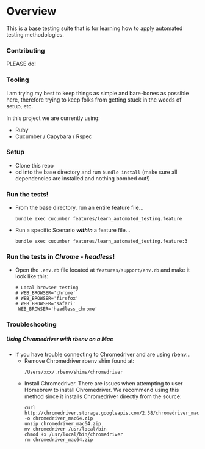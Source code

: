 # Overview
This is a base testing suite that is for learning how to apply automated testing methodologies.

### Contributing
PLEASE do!

### Tooling
I am trying my best to keep things as simple and bare-bones as possible here, therefore trying to keep folks from getting stuck in the weeds of setup, etc. 

In this project we are currently using:
- Ruby
- Cucumber / Capybara / Rspec

### Setup
- Clone this repo
- cd into the base directory and run `bundle install` (make sure all dependencies are installed and nothing bombed out!)

### Run the tests!
- From the base directory, run an entire feature file...
   ```
   bundle exec cucumber features/learn_automated_testing.feature
   ```
- Run a specific Scenario ___within___ a feature file...
   ```
   bundle exec cucumber features/learn_automated_testing.feature:3
   ```

### Run the tests in ___Chrome - headless___!
- Open the `.env.rb` file located at `features/support/env.rb` and make it look like this:
  ```
  # Local browser testing
  # WEB_BROWSER='chrome'
  # WEB_BROWSER='firefox'
  # WEB_BROWSER='safari'
   WEB_BROWSER='headless_chrome'
  ```


### Troubleshooting 

##### Using Chromedriver with rbenv on a Mac
- If you have trouble connecting to Chromedriver and are using rbenv...
  - Remove Chromedriver rbenv shim found at:
     ```
     /Users/xxx/.rbenv/shims/chromedriver
     ```
  - Install Chromedriver. There are issues when attempting to user Homebrew to install Chromedriver. We recommend using this method since it installs Chromedriver directly from the source:
     ```
     curl http://chromedriver.storage.googleapis.com/2.38/chromedriver_mac64.zip -o chromedriver_mac64.zip
     unzip chromedriver_mac64.zip
     mv chromedriver /usr/local/bin
     chmod +x /usr/local/bin/chromedriver
     rm chromedriver_mac64.zip
     ```
  